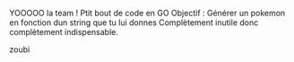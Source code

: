 YOOOOO la team ! 
Ptit bout de code en GO
Objectif : Générer un pokemon en fonction dun string que tu lui donnes
Complètement inutile donc complètement indispensable.

zoubi
